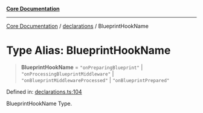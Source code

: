 [**Core Documentation**](../../README.md)

***

[Core Documentation](../../README.md) / [declarations](../README.md) / BlueprintHookName

# Type Alias: BlueprintHookName

> **BlueprintHookName** = `"onPreparingBlueprint"` \| `"onProcessingBlueprintMiddleware"` \| `"onBlueprintMiddlewareProcessed"` \| `"onBlueprintPrepared"`

Defined in: [declarations.ts:104](https://github.com/stonemjs/core/blob/3581a30de158e951ead319c3cc6abead0be9639f/src/declarations.ts#L104)

BlueprintHookName Type.

